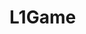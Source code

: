 # L1Game
<!doctype html>

<body>
    <canvas id="gameCanvas" width="600" height="600"></canvas>
    <script>
        var canvas, canvasContext;

        window.onload = function() {
            canvas = document.getElementById('gameCanvas');
            canvasContext = canvas.getContext('2d');

            document.addEventListener('keydown', keyPressed);
            document.addEventListener('keyup', keyReleased);

            setInterval(mainloop, 1000 / 50);

        }

        var SIZE = 20;
        var playerXpos = 0;
        var playerYpos = 0;
        var playerXspeed = 5;
        var playerYspeed = 5;

        const LEFT_KEY = 37;
        const RIGHT_KEY = 39;
        const UP_KEY = 38;
        const DOWN_KEY = 40;

        function mainloop() {
            colorRect(0, 0, canvas.width, canvas.height, 'black');
            colorRect(playerXpos, playerYpos, SIZE, SIZE, 'red');
        }



        function keyPressed(evt) {
            console.log(evt.keyCode);
            if (evt.keyCode == RIGHT_KEY) {
                RIGHT_KEY = true;
            }
        }

        function keyReleased(evt) {
            if (evt.keyCode == RIGHT_KEY) {
                RIGHT_KEY = false;
            }
        }

        function keyPressed(evt) {
            console.log(evt.keyCode);
            if (evt.keyCode == LEFT_KEY) {
                RIGHT_KEY = true;
            }
        }

        function keyReleased(evt) {
            if (evt.keyCode == LEFT_KEY) {
                RIGHT_KEY = false;
            }
        }

        function keyPressed(evt) {
            console.log(evt.keyCode);
            if (evt.keyCode == UP_KEY) {
                RIGHT_KEY = true;
            }
        }

        function keyReleased(evt) {
            if (evt.keyCode == UP_KEY) {
                RIGHT_KEY = false;
            }
        }

        function keyPressed(evt) {
            console.log(evt.keyCode);
            if (evt.keyCode == DOWN_KEY) {
                RIGHT_KEY = true;
            }
        }

        function keyReleased(evt) {
            if (evt.keyCode == DOWN_KEY) {
                RIGHT_KEY = false;
            }
        }

        function colorRect(x, y, w, h, c) {
            canvasContext.fillStyle = c;
            canvasContext.fillRect(x, y, w, h);
        }

    </script>
</body>
